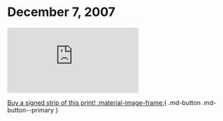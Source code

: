 # December 7, 2007

![](https://www.achewood.com/comic.php?date=12072007)

[Buy a signed strip of this print! :material-image-frame:](https://achewood-holiday-pop-up.myshopify.com/products/strip#12072007){ .md-button .md-button--primary }
